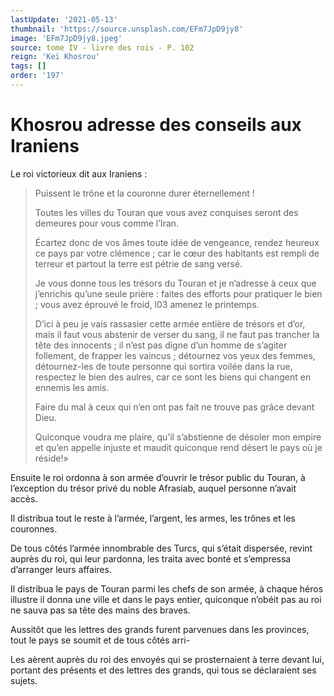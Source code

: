 ```yaml
---
lastUpdate: '2021-05-13'
thumbnail: 'https://source.unsplash.com/EFm7JpD9jy8'
image: 'EFm7JpD9jy8.jpeg'
source: tome IV - livre des rois - P. 102
reign: 'Keï Khosrou'
tags: []
order: '197'
---
```


# Khosrou adresse des conseils aux Iraniens

Le roi victorieux dit aux Iraniens :

> Puissent le trône et la couronne durer éternellement !
>
> Toutes les villes du Touran que vous avez conquises seront des demeures pour vous comme l’Iran.
>
> Écartez donc de vos âmes toute idée de vengeance, rendez heureux ce pays par votre clémence ; car le cœur des habitants est rempli de terreur et partout la terre est pétrie de sang versé.
>
> Je vous donne tous les trésors du Touran et je n’adresse à ceux que j’enrichis qu’une seule prière : faites des efforts pour pratiquer le bien ; vous avez éprouvé le froid, l03 amenez le printemps.
>
> D’ici à peu je vais rassasier cette armée entière de trésors et d’or, mais il faut vous abstenir de verser du sang, il ne faut pas trancher la tête des innocents ; il n’est pas digne d’un homme de s’agiter follement, de frapper les vaincus ; détournez vos yeux des femmes, détournez-les de toute personne qui sortira voilée dans la rue, respectez le bien des aulres, car ce sont les biens qui changent en ennemis les amis.
>
> Faire du mal à ceux qui n’en ont pas fait ne trouve pas grâce devant Dieu.
>
> Quiconque voudra me plaire, qu’il s’abstienne de désoler mon empire et qu’en appelle injuste et maudit quiconque rend désert le pays où je réside!»

Ensuite le roi ordonna à son armée d’ouvrir le trésor public du Touran, à l’exception du trésor privé du noble Afrasiab, auquel personne n’avait accès.

Il distribua tout le reste à l’armée, l’argent, les armes, les trônes et les couronnes.

De tous côtés l’armée innombrable des Turcs, qui s’était dispersée, revint auprès du roi, qui leur pardonna, les traita avec bonté et s’empressa d’arranger leurs affaires.

Il distribua le pays de Touran parmi les chefs de son armée, à chaque héros illustre il donna une ville et dans le pays entier, quiconque n’obéit pas au roi ne sauva pas sa tête des mains des braves.

Aussitôt que les lettres des grands furent parvenues dans les provinces, tout le pays se soumit et de tous côtés arri-

Les aèrent auprès du roi des envoyés qui se prosternaient à terre devant lui, portant des présents et des lettres des grands, qui tous se déclaraient ses sujets.
